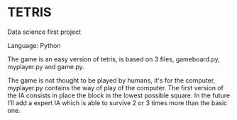 # TETRIS

Data science first project

Language: Python

The game is an easy version of tetris, is based on 3 files, gameboard.py, myplayer.py and game.py.

The game is not thought to be played by humans, it's for the computer, myplayer.py contains the way of play of the computer. The first version of the IA consists in place the block in the lowest possible square. In the future I'll add a expert IA which is able to survive 2 or 3 times more than the basic one.
